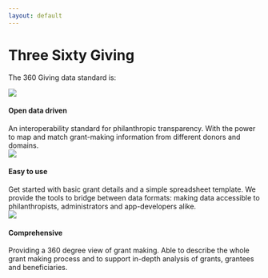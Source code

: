 ```yaml
---
layout: default
---
```


# Three Sixty Giving

The 360 Giving data standard is:

<div class="section">
<div class="col span_1_of_3 center-text">
<img src="{{site.baseurl}}/assets/img/iconmonstr_opendatabase.png" class="icon-image"/>
<h4>Open data driven</h4>
An interoperability standard for philanthropic transparency. With the power to map and match grant-making information from different donors and domains. 
</div>
<div class="col span_1_of_3 center-text">
<img src="{{site.baseurl}}/assets/img/iconmonstr_ff.png" class="icon-image"/>
<h4>Easy to use</h4>
Get started with basic grant details and a simple spreadsheet template. We provide the tools to bridge between data formats: making data accessible to philanthropists, administrators and app-developers alike. 
</div>
<div class="col span_1_of_3 center-text">
<img src="{{site.baseurl}}/assets/img/360circle.png" class="icon-image"/>
<h4>Comprehensive</h4>
Providing a 360 degree view of grant making. Able to describe the whole grant making process and to support in-depth analysis of grants, grantees and beneficiaries.
</div>
</div>

